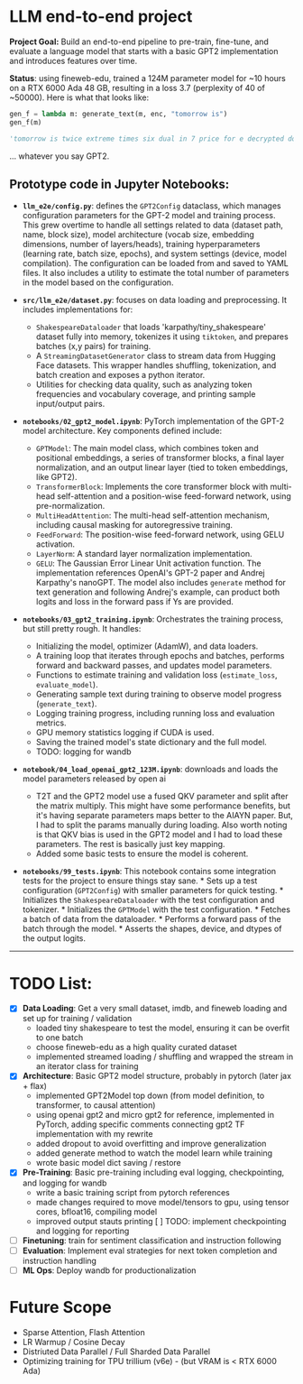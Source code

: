 # LLM end-to-end project 

**Project Goal:** Build an end-to-end pipeline to pre-train, fine-tune, and evaluate a language model that starts with a basic GPT2
implementation and introduces features over time.

**Status**: using fineweb-edu, trained a 124M parameter model for ~10 hours on a RTX 6000 Ada 48 GB, resulting in a loss 3.7 (perplexity of 40 of ~50000). Here is what that looks like:

```python
gen_f = lambda m: generate_text(m, enc, "tomorrow is")
gen_f(m)

'tomorrow is twice extreme times six dual in 7 price for e decrypted down into the ssh. asked you visualize'
```

... whatever you say GPT2.

## Prototype code in Jupyter Notebooks:

* **`llm_e2e/config.py`**: defines the `GPT2Config` dataclass, which manages configuration parameters for the GPT-2 model and training process. This grew overtime to handle all settings related to data (dataset path, name, block size), model architecture (vocab size, embedding dimensions, number of layers/heads), training hyperparameters (learning rate, batch size, epochs), and system settings (device, model compilation). The configuration can be loaded from and saved to YAML files. It also includes a utility to estimate the total number of parameters in the model based on the configuration.

* **`src/llm_e2e/dataset.py`**: focuses on data loading and preprocessing. It includes implementations for:
    * `ShakespeareDataloader` that loads 'karpathy/tiny_shakespeare' dataset fully into memory, tokenizes it using `tiktoken`, and prepares batches (x,y pairs) for training.
    * A `StreamingDatasetGenerator` class to stream data from Hugging Face datasets. This wrapper handles shuffling, tokenization, and batch creation and exposes a python iterator. 
    * Utilities for checking data quality, such as analyzing token frequencies and vocabulary coverage, and printing sample input/output pairs.

* **`notebooks/02_gpt2_model.ipynb`**: PyTorch implementation of the GPT-2 model architecture. Key components defined include:
    * `GPTModel`: The main model class, which combines token and positional embeddings, a series of transformer blocks, a final layer normalization, and an output linear layer (tied to token embeddings, like GPT2). 
    * `TransformerBlock`: Implements the core transformer block with multi-head self-attention and a position-wise feed-forward network, using pre-normalization.
    * `MultiHeadAttention`: The multi-head self-attention mechanism, including causal masking for autoregressive training.
    * `FeedForward`: The position-wise feed-forward network, using GELU activation.
    * `LayerNorm`: A standard layer normalization implementation.
    * `GELU`: The Gaussian Error Linear Unit activation function.
    The implementation references OpenAI's GPT-2 paper and Andrej Karpathy's nanoGPT. The model also includes `generate` method for text generation and following Andrej's example, can product both logits and loss in the forward pass if Ys are provided.

* **`notebooks/03_gpt2_training.ipynb`**: Orchestrates the training process, but still pretty rough. It handles: 
    * Initializing the model, optimizer (AdamW), and data loaders.
    * A training loop that iterates through epochs and batches, performs forward and backward passes, and updates model parameters.
    * Functions to estimate training and validation loss (`estimate_loss`, `evaluate_model`).
    * Generating sample text during training to observe model progress (`generate_text`).
    * Logging training progress, including running loss and evaluation metrics.
    * GPU memory statistics logging if CUDA is used.
    * Saving the trained model's state dictionary and the full model.
    * TODO: logging for wandb

* **`notebook/04_load_openai_gpt2_123M.ipynb`**: downloads and loads the model parameters released by open ai
    * T2T and the GPT2 model use a fused QKV parameter and split after the matrix multiply. This might have
      some performance benefits, but it's having separate parameters maps better to the AIAYN paper. But, I had to split
      the params manually during loading. Also worth noting is that QKV bias is used in the GPT2 model and I had to load
      these parameters. The rest is basically just key mapping.
    * Added some basic tests to ensure the model is coherent.

* **`notebooks/99_tests.ipynb`**: This notebook contains some integration tests for the project to ensure things stay sane.
        * Sets up a test configuration (`GPT2Config`) with smaller parameters for quick testing.
        * Initializes the `ShakespeareDataloader` with the test configuration and tokenizer.
        * Initializes the `GPTModel` with the test configuration.
        * Fetches a batch of data from the dataloader.
        * Performs a forward pass of the batch through the model.
        * Asserts the shapes, device, and dtypes of the output logits.

---

# TODO List:

- [x] **Data Loading**: Get a very small dataset, imdb, and fineweb loading and set up for training / validation
    - loaded tiny shakespeare to test the model, ensuring it can be overfit to one batch
    - choose fineweb-edu as a high quality curated dataset
    - implemented streamed loading / shuffling and wrapped the stream in an iterator class for training 
- [x] **Architecture**: Basic GPT2 model structure, probably in pytorch (later jax + flax)
    - implemented GPT2Model top down (from model definition, to transformer, to causal attention)
    - using openai gpt2 and micro gpt2 for reference, implemented in PyTorch, adding specific comments
      connecting gpt2 TF implementation with my rewrite
    - added dropout to avoid overfitting and improve generalization
    - added generate method to watch the model learn while training
    - wrote basic model dict saving / restore
- [x] **Pre-Training**: Basic pre-training including eval logging, checkpointing, and logging for wandb 
    - write a basic training script from pytorch references
    - made changes required to move model/tensors to gpu, using tensor cores, bfloat16, compiling model
    - improved output stauts printing
    [ ] TODO: implement checkpointing and logging for reporting
- [ ] **Finetuning**: train for sentiment classification and instruction following
- [ ] **Evaluation**: Implement eval strategies for next token completion and instruction handling
- [ ] **ML Ops**: Deploy wandb for productionalization

# Future Scope 
- Sparse Attention, Flash Attention
- LR Warmup / Cosine Decay  
- Distriuted Data Parallel / Full Sharded Data Parallel
- Optimizing training for TPU trillium (v6e) - (but VRAM is < RTX 6000 Ada)
